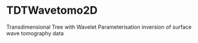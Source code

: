 # TDTWavetomo2D
Transdimensional Tree with Wavelet Parameterisation inversion of surface wave tomography data
